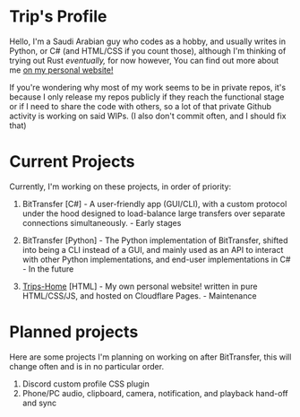# Trip's Profile
Hello, I'm a Saudi Arabian guy who codes as a hobby, and usually writes in Python, or C# (and HTML/CSS if you count those), although I'm thinking of trying out Rust *eventually,* for now however, You can find out more about me [on my personal website!](https://trps.dev)


If you're wondering why most of my work seems to be in private repos, it's because I only release my repos publicly if they reach the functional stage or if I need to share the code with others, so a lot of that private Github activity is working on said WIPs. (I also don't commit often, and I should fix that)

# Current Projects
Currently, I'm working on these projects, in order of priority:
1. BitTransfer \[C#\] - A user-friendly app (GUI/CLI), with a custom protocol under the hood designed to load-balance large transfers over separate connections simultaneously. - Early stages 

2. BitTransfer \[Python\] - The Python implementation of BitTransfer, shifted into being a CLI instead of a GUI, and mainly used as an API to interact with other Python implementations, and end-user implementations in C# - In the future

3. [Trips-Home](https://github.com/Trip7274/Trips-Home) \[HTML\] - My own personal website! written in pure HTML/CSS/JS, and hosted on Cloudflare Pages. - Maintenance

# Planned projects
Here are some projects I'm planning on working on after BitTransfer, this will change often and is in no particular order.
1. Discord custom profile CSS plugin
2. Phone/PC audio, clipboard, camera, notification, and playback hand-off and sync
